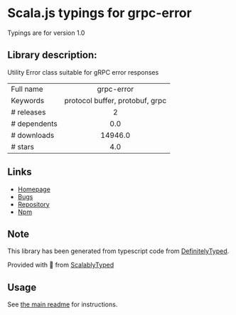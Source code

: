 
# Scala.js typings for grpc-error

Typings are for version 1.0

## Library description:
Utility Error class suitable for gRPC error responses

|                    |                 |
| ------------------ | :-------------: |
| Full name          | grpc-error |
| Keywords           | protocol buffer, protobuf, grpc |
| # releases         | 2 |
| # dependents       | 0.0 |
| # downloads        | 14946.0 |
| # stars            | 4.0 |

## Links
- [Homepage](https://github.com/bojand/grpc-error)
- [Bugs](https://github.com/bojand/grpc-error/issues)
- [Repository](https://github.com/bojand/grpc-error)
- [Npm](https://www.npmjs.com/package/grpc-error)
    


## Note
This library has been generated from typescript code from [DefinitelyTyped](https://definitelytyped.org).

Provided with :purple_heart: from [ScalablyTyped](https://github.com/oyvindberg/ScalablyTyped)

## Usage
See [the main readme](../../readme.md) for instructions.


